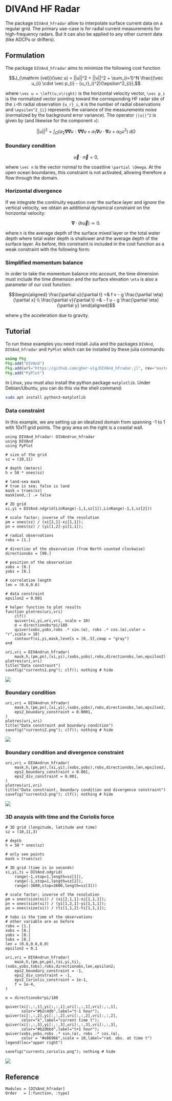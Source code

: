 # DIVAnd HF Radar


The package `DIVAnd_hfradar` allow to interpolate surface current data on a regular grid.
The primary use-case is for radial current measurements for high-frequency radars. But it can also be applied to any other
current data (like ADCPs or drifters).

## Formulation

The package `DIVAnd_hfradar` aims to minimize the following cost function

```math
J_{\mathrm {vel}}(\vec u) = ||u||^2 + ||v||^2 +
\sum_{i=1}^N \frac{(\vec u_{i} \cdot \vec p_{i} - {u_r}_i)^2}{\epsilon^2_{i}},
```

where ``\vec u = \left(u,v\right)`` is the horizontal velocity vector, ``\vec p_i`` is the normalized vector pointing toward the corresponding HF radar
site of the ``i``-th radial observation ``{u_r}_i``, ``N`` is the number of radial observations and ``\epsilon^2_{i}`` represents the variance of the measurements noise (normalized by the background error variance). The operator ``||u||^2`` is given by (and likewise for the component ``v``):

```math
||u||^2=\int_{\Omega}( \alpha_{2} \boldsymbol \nabla\boldsymbol \nabla u :
\boldsymbol \nabla\boldsymbol \nabla u +\alpha_{1} \boldsymbol \nabla u \cdot \boldsymbol \nabla u +
\alpha_{0}  u^{2}) \; d \Omega
```

### Boundary condition

```math
\vec u \cdot \vec n = 0,
```

where ``\vec n`` is the vector normal to the coastline ``\partial \Omega``. At the open ocean boundaries, this constraint is not activated, allowing therefore a flow through the domain.

### Horizontal divergence

If we integrate the continuity equation over the surface layer and ignore the vertical velocity, we obtain an additional dynamical constraint on the horizontal velocity:

```math
\boldsymbol \nabla \cdot (h \vec u) \simeq 0.
```

where ``h`` is the average depth of the surface mixed layer or the total water depth where total water depth is shallower and the average depth of the surface layer. 
As before, this constraint is included in the cost function as a weak constraint with the following form:


### Simplified momentum balance

In order to take the momentum balance into account, the time dimension must include the time dimension and the surface elevation ``\eta`` is also a parameter
of our cost function:

```math
\begin{aligned}
    \frac{\partial u}{\partial t} =& f v  - g   \frac{\partial \eta}{\partial x} \\
    \frac{\partial v}{\partial t} =& - f u - g   \frac{\partial \eta}{\partial y}
\end{aligned}
```

where ``g`` the acceleration due to gravity.

## Tutorial

To run these examples you need install Julia and the packages `DIVAnd`, `DIVAnd_hfradar` and `PyPlot` which can be installed by
these julia commands:

```julia
using Pkg
Pkg.add("DIVAnd")
Pkg.add(url="https://github.com/gher-ulg/DIVAnd_hfradar.jl", rev="master")
Pkg.add("PyPlot")
```

In Linux, you must also install the python package `matplotlib`. Under Debian/Ubuntu, you can do this via the shell command:

```bash
sudo apt install python3-matplotlib
```

### Data constraint

In this example, we are setting up an idealized domain from spanning -1 to 1 with 10x11 grid points.
The gray area on the right is a coastal wall.

```@example 1
using DIVAnd_hfradar: DIVAndrun_hfradar
using DIVAnd
using PyPlot

# size of the grid
sz = (10,11)

# depth (meters)
h = 50 * ones(sz)

# land-sea mask
# true is sea; false is land
mask = trues(sz)
mask[end,:] .= false

# 2D grid
xi,yi = DIVAnd.ndgrid(LinRange(-1,1,sz[1]),LinRange(-1,1,sz[2]))

# scale factor; inverse of the resolution
pm = ones(sz) / (xi[2,1]-xi[1,1]);
pn = ones(sz) / (yi[1,2]-yi[1,1]);

# radial observations
robs = [1.]

# direction of the observation (from North counted clockwise)
directionobs = [90.]

# position of the observation
xobs = [0.]
yobs = [0.]

# correlation length
len = (0.6,0.6)

# data constraint
epsilon2 = 0.001

# helper function to plot results
function plotres(uri,vri)
    clf()
    quiver(xi,yi,uri,vri, scale = 10)
    α = directionobs*pi/180
    quiver(xobs,yobs,robs .* sin.(α), robs .* cos.(α),color = "r",scale = 10)
    contourf(xi,yi,mask,levels = [0,.5],cmap = "gray")
end

uri,vri = DIVAndrun_hfradar(
    mask,h,(pm,pn),(xi,yi),(xobs,yobs),robs,directionobs,len,epsilon2)
plotres(uri,vri)
title("Data constraint")
savefig("currents1.png"); clf(); nothing # hide
```

![](currents1.png)


### Boundary condition

```@example 1
uri,vri = DIVAndrun_hfradar(
    mask,h,(pm,pn),(xi,yi),(xobs,yobs),robs,directionobs,len,epsilon2,
    eps2_boundary_constraint = 0.0001,
)
plotres(uri,vri)
title("Data constraint and boundary condition")
savefig("currents2.png"); clf(); nothing # hide
```

![](currents2.png)

### Boundary condition and divergence constraint

```@example 1
uri,vri = DIVAndrun_hfradar(
    mask,h,(pm,pn),(xi,yi),(xobs,yobs),robs,directionobs,len,epsilon2,
    eps2_boundary_constraint = 0.001,
    eps2_div_constraint = 0.001,
)
plotres(uri,vri)
title("Data constraint, boundary condition and divergence constraint")
savefig("currents3.png"); clf(); nothing # hide
```

![](currents3.png)

### 3D anaysis with time and the Coriolis force

```@example 1
# 3D grid (longitude, latitude and time)
sz = (10,11,3)

# depth
h = 50 * ones(sz)

# only see points
mask = trues(sz)

# 3D grid (time is in seconds)
xi,yi,ti = DIVAnd.ndgrid(
    range(-1,stop=1,length=sz[1]),
    range(-1,stop=1,length=sz[2]),
    range(-3600,stop=3600,length=sz[3]))

# scale factor; inverse of the resolution
pm = ones(size(xi)) / (xi[2,1,1]-xi[1,1,1]);
pn = ones(size(xi)) / (yi[1,2,1]-yi[1,1,1]);
po = ones(size(xi)) / (ti[1,1,2]-ti[1,1,1]);

# tobs is the time of the observations
# other variable are as before
robs = [1.]
xobs = [0.]
yobs = [0.]
tobs = [0.]
len = (0.6,0.6,0.0)
epsilon2 = 0.1

uri,vri = DIVAndrun_hfradar(
    mask,h,(pm,pn,po),(xi,yi,ti),(xobs,yobs,tobs),robs,directionobs,len,epsilon2;
    eps2_boundary_constraint = -1,
    eps2_div_constraint = -1,
    eps2_Coriolis_constraint = 1e-1,
    f = 1e-4,
)

α = directionobs*pi/180

quiver(xi[:,:,1],yi[:,:,1],uri[:,:,1],vri[:,:,1],
       color="#b2c4db",label="t-1 hour");
quiver(xi[:,:,2],yi[:,:,2],uri[:,:,2],vri[:,:,2],
       color="k",label="current time t");
quiver(xi[:,:,3],yi[:,:,3],uri[:,:,3],vri[:,:,3],
       color="#b2dbbd",label="t+1 hour");
quiver(xobs,yobs,robs .* sin.(α), robs .* cos.(α),
       color = "#e86966",scale = 10,label="rad. obs. at time t")
legend(loc="upper right")

savefig("currents_coriolis.png"); nothing # hide
```

![](currents_coriolis.png)


## Reference

```@autodocs
Modules = [DIVAnd_hfradar]
Order   = [:function, :type]
```

